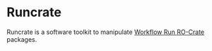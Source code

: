 # Runcrate
Runcrate is a software toolkit to manipulate [Workflow Run RO-Crate](https://www.researchobject.org/workflow-run-crate/) packages.
